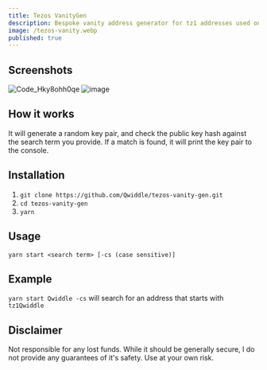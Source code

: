 ```yaml
---
title: Tezos VanityGen
description: Bespoke vanity address generator for tz1 addresses used on the Tezos Blockchain. Main uses are to hunt for specific private key pairs that match public keys containing specific strings or names.
image: /tezos-vanity.webp
published: true
---
```


## Screenshots

![Code_Hky8ohh0qe](https://github.com/Qwiddle/tezos-vanity-gen/assets/24196928/ec23cdfb-cd71-49cb-805a-07115021ef2d)
![image](https://github.com/Qwiddle/tezos-vanity-gen/assets/24196928/72484381-18ae-47ed-aae2-21008290b1e8)

## How it works

It will generate a random key pair, and check the public key hash against the search term you provide. If a match is found, it will print the key pair to the console.

## Installation

1. `git clone https://github.com/Qwiddle/tezos-vanity-gen.git`
2. `cd tezos-vanity-gen`
3. `yarn`

## Usage

`yarn start <search term> [-cs (case sensitive)]`

## Example

`yarn start Qwiddle -cs` will search for an address that starts with `tz1Qwiddle`

## Disclaimer

Not responsible for any lost funds. While it should be generally secure, I do not provide any guarantees of it's safety. Use at your own risk.
